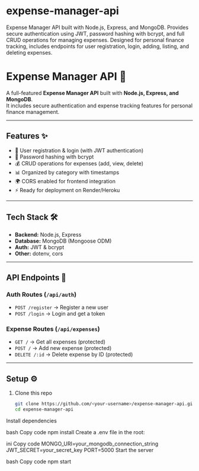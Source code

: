 # expense-manager-api
Expense Manager API built with Node.js, Express, and MongoDB. Provides secure authentication using JWT, password hashing with bcrypt, and full CRUD operations for managing expenses. Designed for personal finance tracking, includes endpoints for user registration, login, adding, listing, and deleting expenses.
# Expense Manager API 🚀

A full-featured **Expense Manager API** built with **Node.js, Express, and MongoDB**.  
It includes secure authentication and expense tracking features for personal finance management.  

---

## Features ✨
- 🔐 User registration & login (with JWT authentication)
- 🔑 Password hashing with bcrypt
- 💰 CRUD operations for expenses (add, view, delete)
- 📊 Organized by category with timestamps
- 🌍 CORS enabled for frontend integration
- ⚡ Ready for deployment on Render/Heroku

---

## Tech Stack 🛠
- **Backend:** Node.js, Express
- **Database:** MongoDB (Mongoose ODM)
- **Auth:** JWT & bcrypt
- **Other:** dotenv, cors

---

## API Endpoints 📡

### Auth Routes (`/api/auth`)
- `POST /register` → Register a new user  
- `POST /login` → Login and get a token  

### Expense Routes (`/api/expenses`)
- `GET /` → Get all expenses (protected)  
- `POST /` → Add new expense (protected)  
- `DELETE /:id` → Delete expense by ID (protected)  

---

## Setup ⚙️

1. Clone this repo  
   ```bash
   git clone https://github.com/<your-username>/expense-manager-api.git
   cd expense-manager-api
Install dependencies

bash
Copy code
npm install
Create a .env file in the root:

ini
Copy code
MONGO_URI=your_mongodb_connection_string
JWT_SECRET=your_secret_key
PORT=5000
Start the server

bash
Copy code
npm start
